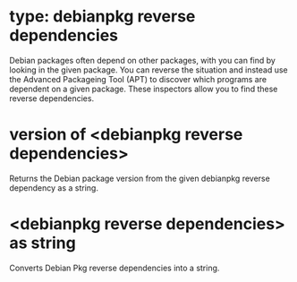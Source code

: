 # type: debianpkg reverse dependencies

Debian packages often depend on other packages, with you can find by looking in the given package. You can reverse the situation and instead use the Advanced Packageing Tool (APT) to discover which programs are dependent on a given package. These inspectors allow you to find these reverse dependencies.

# version of &lt;debianpkg reverse dependencies&gt;

Returns the Debian package version from the given debianpkg reverse dependency as a string.

# &lt;debianpkg reverse dependencies&gt; as string

Converts Debian Pkg reverse dependencies into a string.
